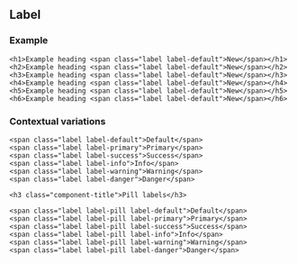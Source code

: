 
<div class="sub-header">
  <h2 class="component-title" id="label">Label</h2>
</div>


<div class="row">
  <div class="col-lg-6">
    <h3 class="component-title">Example</h3>


    <h1>Example heading <span class="label label-default">New</span></h1>
    <h2>Example heading <span class="label label-default">New</span></h2>
    <h3>Example heading <span class="label label-default">New</span></h3>
    <h4>Example heading <span class="label label-default">New</span></h4>
    <h5>Example heading <span class="label label-default">New</span></h5>
    <h6>Example heading <span class="label label-default">New</span></h6>


  </div>
  <div class="col-lg-6">
    <h3 class="component-title">Contextual variations</h3>

    <span class="label label-default">Default</span>
    <span class="label label-primary">Primary</span>
    <span class="label label-success">Success</span>
    <span class="label label-info">Info</span>
    <span class="label label-warning">Warning</span>
    <span class="label label-danger">Danger</span>

    <h3 class="component-title">Pill labels</h3>

    <span class="label label-pill label-default">Default</span>
    <span class="label label-pill label-primary">Primary</span>
    <span class="label label-pill label-success">Success</span>
    <span class="label label-pill label-info">Info</span>
    <span class="label label-pill label-warning">Warning</span>
    <span class="label label-pill label-danger">Danger</span>
  </div>
</div>




